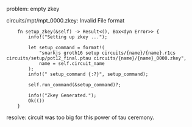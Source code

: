 problem: empty zkey

circuits/mpt/mpt_0000.zkey: Invalid File format

```
    fn setup_zkey(&self) -> Result<(), Box<dyn Error>> {
        info!("Setting up zkey ...");

        let setup_command = format!(
            "snarkjs groth16 setup circuits/{name}/{name}.r1cs circuits/setup/pot12_final.ptau circuits/{name}/{name}_0000.zkey",
            name = self.circuit_name
        );
        info!(" setup_command {:?}", setup_command);

        self.run_command(&setup_command)?;

        info!("Zkey Generated.");
        Ok(())
    }

```

resolve:
circuit was too big for this power of tau ceremony.